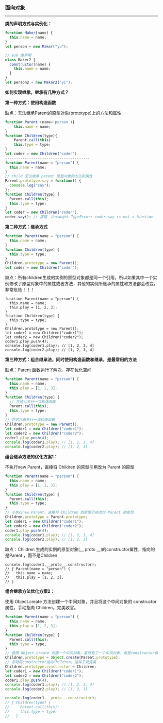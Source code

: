 ### 面向对象

------

**类的声明方式与实例化：**

```js
function Maker(name) {
  this.name = name;
}
let person = new Maker("yu");

// es6 类声明
class Maker2 {
  constructor(name) {
    this.name = name;
  }
}
let person2 = new Maker2("yi");

```

**如何实现继承，继承有几种方式？**

**第一种方式：使用构造函数**

缺点：无法继承Parent的原型对象(prototype)上的方法和属性

```js
function Parent (name='person'){
    this.name = name;
}
function Children(type){
    Parent.call(this)
    this.type = type;
}
let coder = new Children('coder')
---------------------------------------
function Parent(name = "person") {
  this.name = name;
}
// child 无法继承 parent 原型对象的方法和属性
Parent.prototype.say = function() {
  console.log("say");
};
function Children(type) {
  Parent.call(this);
  this.type = type;
}
let coder = new Children("coder");
coder.say(); // 报错  Uncaught TypeError: coder.say is not a function
```

**第二种方式：继承方式**

```js
function Parent(name = "person") {
  this.name = name;
}
function Children(type) {
  this.type = type;
}
Children.prototype = new Parent();
let coder = new Children("coder");
```

缺点：所有children生成的实例的原型对象都是同一个引用，所以如果其中一个实例修改了原型对象中的属性或者方法，其他的实例所继承的属性和方法都会改变，非常危险！！！

```JS
function Parent(name = "person") {
  this.name = name;
  this.play = [1, 2, 3];
}
function Children(type) {
  this.type = type;
}
Children.prototype = new Parent();
let coder1 = new Children("coder1");
let coder2 = new Children("coder2");
coder1.play.push(4);
console.log(coder1.play); // [1, 2, 3, 4]
console.log(coder2.play); // [1, 2, 3, 4]
```

**第三种方式：组合继承法，同时使用构造函数和继承，是最常用的方法**

缺点：Parent 函数运行了两次，存在优化空间

```js
function Parent(name = "person") {
  this.name = name;
  this.play = [1, 2, 3];
}
function Children(type) {
  // 在这儿执行一次构造函数
  Parent.call(this);
  this.type = type;
}
// 在这儿再执行一次构造函数
Children.prototype = new Parent();
let coder1 = new Children("coder1");
let coder2 = new Children("coder2");
coder1.play.push(4);
console.log(coder1.play); // [1, 2, 3, 4]
console.log(coder2.play); // [1, 2, 3]
```

**组合继承方法的优化方案1：**

不执行new Parent，直接将 Children 的原型引用改为 Parent 的原型

```js
function Parent(name = "person") {
  this.name = name;
  this.play = [1, 2, 3];
}
function Children(type) {
  Parent.call(this);
  this.type = type;
}
// 不执行new Parent，直接将 Children 的原型引用改为 Parent 的原型
Children.prototype = Parent.prototype;
let coder1 = new Children("coder1");
let coder2 = new Children("coder2");
coder1.play.push(4);
console.log(coder1.play); // [1, 2, 3, 4]
console.log(coder2.play); // [1, 2, 3]
```

缺点：Children 生成的实例的原型对象(__ proto __)的constructor属性，指向的是Parent ，而不是Children

```JS
console.log(coder1.__proto__.constructor);
// ƒ Parent(name = "person") {
//   this.name = name;
//   this.play = [1, 2, 3];
// }
```

**组合继承方法优化方案2：**

使用 Object.create 方法创建一个中间对象，并且将这个中间对象的 constructor 属性，手动指向 Children，完美收官。

```js
function Parent(name = "person") {
  this.name = name;
  this.play = [1, 2, 3];
}
function Children(type) {
  Parent.call(this);
  this.type = type;
}
// 使用 Object.create 创建一个中间对象，虽然有了一个中间对象，但是constructor依然指向Parent
Children.prototype = Object.create(Parent.prototype);
// 手动将constructor指向Children，这样子就完美
Children.prototype.constructor = Children;
let coder1 = new Children("coder1");
let coder2 = new Children("coder2");
coder1.play.push(4);
console.log(coder1.play); // [1, 2, 3, 4]
console.log(coder2.play); // [1, 2, 3]

console.log(coder1.__proto__.constructor);
// ƒ Children(type) {
//     Parent.call(this);
//     this.type = type;
//   }
```

### 
